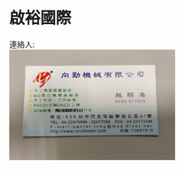 # 啟裕國際
連絡人:
<br>
<img src="https://github.com/EcardJimmy/My-Github-Note/blob/master/Pictures/S__31924292.jpg" width="300" height="200">
</br>
